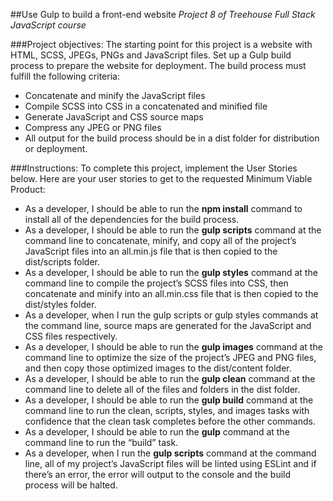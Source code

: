 ##Use Gulp to build a front-end website
*Project 8 of Treehouse Full Stack JavaScript course*

###Project objectives:
The starting point for this project is a website with HTML, SCSS, JPEGs, PNGs and JavaScript files. Set up a Gulp build process to prepare the website for deployment. The build process must fulfill the following criteria:
* Concatenate and minify the JavaScript files
* Compile SCSS into CSS in a concatenated and minified file
* Generate JavaScript and CSS source maps
* Compress any JPEG or PNG files
* All output for the build process should be in a dist folder for distribution or deployment.

###Instructions:
To complete this project, implement the User Stories below. Here are your user stories to get to the
requested Minimum Viable Product:
* As a developer, I should be able to run the **npm install** command to install all of the dependencies
for the build process.
* As a developer, I should be able to run the **gulp scripts** command at the command line to concatenate, minify, and copy all of the project’s JavaScript files into an all.min.js file that is then copied to the dist/scripts folder.
* As a developer, I should be able to run the **gulp styles** command at the command line to compile the project’s SCSS files into CSS, then concatenate and minify into an all.min.css file that is then copied to the dist/styles folder.
* As a developer, when I run the gulp scripts or gulp styles commands at the command line, source maps are generated for the JavaScript and CSS files respectively.
* As a developer, I should be able to run the **gulp images** command at the command line to optimize the size of the project’s JPEG and PNG files, and then copy those optimized images to the dist/content folder.
* As a developer, I should be able to run the **gulp clean** command at the command line to delete all of the files and folders in the dist folder.
* As a developer, I should be able to run the **gulp build** command at the command line to run the clean, scripts, styles, and images tasks with confidence that the clean task completes before the other commands.
* As a developer, I should be able to run the **gulp** command at the command line to run the “build” task.
* As a developer, when I run the **gulp scripts** command at the command line, all of my project’s JavaScript files will be linted using ESLint and if there’s an error, the error will output to the console and the build process will be halted.
